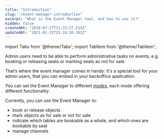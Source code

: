 ```yaml
---
title: "Introduction"
slug: "/event-manager-introduction"
excerpt: "What is the Event Manager tool, and how to use it?"
hidden: false
createdAt: "2018-07-27T11:33:27.514Z"
updatedAt: "2021-02-22T15:16:26.262Z"
---
```


import Tabs from '@theme/Tabs';
import TabItem from '@theme/TabItem';

Admin users need to be able to perform administrative tasks on events, e.g. 
booking or releasing seats or marking seats as not for sale. 

That’s where the event manager comes in handy: it's a special tool for your admin users, that you can embed in your backoffice application. 

You can set the Event Manager to different [*modes*](event-manager-configuring#mode), each mode offering different functionality. 

Currently, you can use the Event Manager to: 

* book or release objects
* mark objects as for sale or not for sale
* indicate which tables are bookable as a whole, and which ones are bookable by seat
* manage channels
